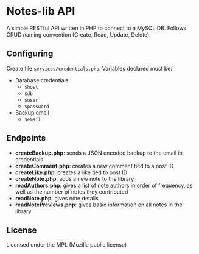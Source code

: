 # Notes-lib API

A simple RESTful API written in PHP to connect to a MySQL DB. Follows CRUD naming convention (Create, Read, Update, Delete).

## Configuring
Create file `services/credentials.php`. Variables declared must be:
- Database credentials
  - `$host`
  - `$db`
  - `$user`
  - `$password`
- Backup email
  - `$email`

## Endpoints

- **createBackup.php**: sends a JSON encoded backup to the email in credentials
- **createComment.php**: creates a new comment tied to a post ID
- **createLike.php**: creates a like tied to post ID
- **createNote.php**: adds a new note to the library
- **readAuthors.php**: gives a list of note authors in order of frequency, as well as the number of notes they contributed
- **readNote.php**: gives note details
- **readNotePreviews.php**: gives basic information on all notes in the library

## License
Licensed under the MPL (Mozilla public license)

